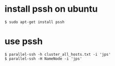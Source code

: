 # install pssh on ubuntu
```{bash}
$ sudo apt-get install pssh
```

# use pssh
```{bash}
$ parallel-ssh -h cluster_all_hosts.txt -i 'jps'
$ parallel-ssh -H NameNode -i 'jps'
```
